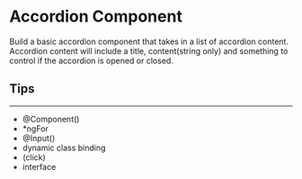 # Accordion Component

Build a basic accordion component that takes in a list of accordion content. Accordion content will include a title, content(string only) and something to control if the accordion is opened or closed.

## Tips

---

- @Component()
- \*ngFor
- @Input()
- dynamic class binding
- (click)
- interface
